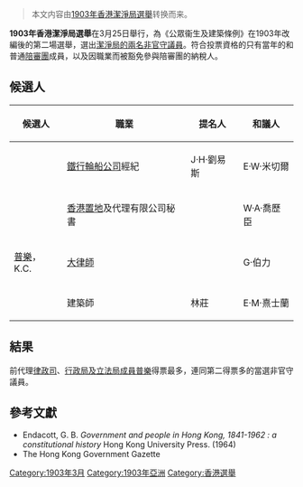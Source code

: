 > 本文内容由[1903年香港潔淨局選舉](https://zh.wikipedia.org/wiki/1903年香港潔淨局選舉)转换而来。


**1903年香港潔淨局選舉**在3月25日舉行，為《公眾衞生及建築條例》在1903年改編後的第二場選舉，選出[潔淨局的兩名非官守議員](../Page/市政局_\(香港\).md "wikilink")。符合投票資格的只有當年的和普通[陪審團](../Page/陪審團.md "wikilink")成員，以及因職業而被豁免參與陪審團的納稅人。

## 候選人

<table>
<thead>
<tr class="header">
<th><p>候選人</p></th>
<th><p>職業</p></th>
<th><p>提名人</p></th>
<th><p>和議人</p></th>
</tr>
</thead>
<tbody>
<tr class="odd">
<td></td>
<td><p><a href="../Page/鐵行輪船公司.md" title="wikilink">鐵行輪船公司</a>經紀</p></td>
<td><p>J·H·劉易斯</p></td>
<td><p>E·W·米切爾</p></td>
</tr>
<tr class="even">
<td></td>
<td><p><a href="../Page/香港置地.md" title="wikilink">香港置地</a>及代理有限公司秘書</p></td>
<td></td>
<td><p>W·A·喬歷臣</p></td>
</tr>
<tr class="odd">
<td><p><a href="../Page/普樂.md" title="wikilink">普樂</a>，K.C.</p></td>
<td><p><a href="../Page/大律師.md" title="wikilink">大律師</a></p></td>
<td></td>
<td><p>G·伯力</p></td>
</tr>
<tr class="even">
<td></td>
<td><p>建築師</p></td>
<td><p>林莊</p></td>
<td><p>E·M·熹士蘭</p></td>
</tr>
</tbody>
</table>

## 結果

前代理[律政司](../Page/律政司_\(香港\).md "wikilink")、[行政局及](../Page/香港特別行政區行政會議.md "wikilink")[立法局成員](https://zh.wikipedia.org/wiki/香港立法局 "wikilink")[普樂](../Page/普樂.md "wikilink")得票最多，連同第二得票多的當選非官守議員。

## 參考文獻

  - Endacott, G. B. *Government and people in Hong Kong, 1841-1962 : a constitutional history* Hong Kong University Press. (1964)
  - The Hong Kong Government Gazette

[Category:1903年3月](https://zh.wikipedia.org/wiki/Category:1903年3月 "wikilink") [Category:1903年亞洲](https://zh.wikipedia.org/wiki/Category:1903年亞洲 "wikilink") [Category:香港選舉](https://zh.wikipedia.org/wiki/Category:香港選舉 "wikilink")